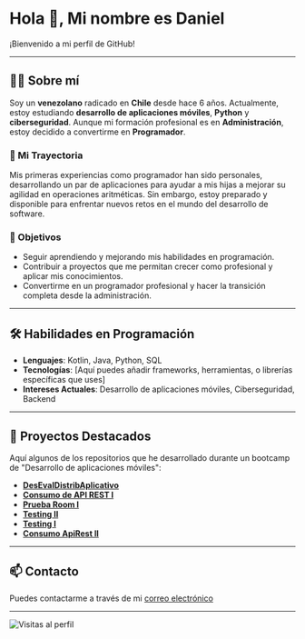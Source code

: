 # Hola 👋, Mi nombre es Daniel

¡Bienvenido a mi perfil de GitHub!

---

## 🧑‍💻 Sobre mí

Soy un **venezolano** radicado en **Chile** desde hace 6 años. Actualmente, estoy estudiando **desarrollo de aplicaciones móviles**, **Python** y **ciberseguridad**. Aunque mi formación profesional es en **Administración**, estoy decidido a convertirme en **Programador**.

### 💼 Mi Trayectoria
Mis primeras experiencias como programador han sido personales, desarrollando un par de aplicaciones para ayudar a mis hijas a mejorar su agilidad en operaciones aritméticas. Sin embargo, estoy preparado y disponible para enfrentar nuevos retos en el mundo del desarrollo de software.

### 🎯 Objetivos
- Seguir aprendiendo y mejorando mis habilidades en programación.
- Contribuir a proyectos que me permitan crecer como profesional y aplicar mis conocimientos.
- Convertirme en un programador profesional y hacer la transición completa desde la administración.

---

## 🛠️ Habilidades en Programación

- **Lenguajes**: Kotlin, Java, Python, SQL
- **Tecnologías**: [Aquí puedes añadir frameworks, herramientas, o librerías específicas que uses]
- **Intereses Actuales**: Desarrollo de aplicaciones móviles, Ciberseguridad, Backend

---

## 📂 Proyectos Destacados

Aquí algunos de los repositorios que he desarrollado durante un bootcamp de "Desarrollo de aplicaciones móviles":

- [**DesEvalDistribAplicativo**](https://github.com/dandc88/DesEvalDistribAplicativo)
- [**Consumo de API REST I**](https://github.com/dandc88/Consumo-de-API-REST-I-)
- [**Prueba Room I**](https://github.com/dandc88/Prueba-Room-I)
- [**Testing II**](https://github.com/dandc88/Testing-II)
- [**Testing I**](https://github.com/dandc88/Testing-I-)
- [**Consumo ApiRest II**](https://github.com/dandc88/Consumo-ApiRest-II-)

---

## 📫 Contacto

Puedes contactarme a través de mi [correo electrónico](danieldavilavzla@gmail.com) 

---

![Visitas al perfil](https://komarev.com/ghpvc/?username=dandc88&color=green)





